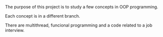 The purpose of this project is to study a few concepts in OOP programming.

Each concept is in a different branch.

There are multithread, funcional programming and a code related to a job interview.

